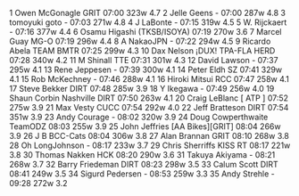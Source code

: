   1  Owen McGonagle  GRIT  07:00    323w  4.7
  2  Jelle Geens  -  07:00    287w  4.8
  3  tomoyuki goto  -  07:03    271w  4.8
  4  J LaBonte  -  07:15    319w  4.5
  5  W. Rijckaert  -  07:16    377w  4.4
  6  Osamu Higashi  (TKSB/ISOYA)    07:19    270w  3.6
  7  Marcel Guay  MG-O  07:19    296w  4.4
  8  A NakaoJPN  -  07:22    294w  4.5
  9  Ricardo Abela  TEAM BMTR  07:25    299w  4.3
 10  Dax Nelson  ¡DUX! TPA-FLA HERD  07:28    340w  4.2
 11  M Shinall  TTE  07:31    301w  4.3
 12  David Lawson  -  07:37    295w  4.1
 13  Rene Jeppesen  -  07:39    300w  4.1
 14  Peter Eldh  SZ  07:41    329w  4.1
 15  Rob McKechney  -  07:46    288w  4.1
 16  Hiroki Mitsui  RCC  07:47    258w  4.1
 17  Steve Bekker  DIRT  07:48    285w  3.9
 18  Y Ikegawa  -  07:49    256w  4.0
 19  Shaun Corbin Nashville  DIRT  07:50    263w  4.1
 20  Craig LeBlanc  [ ATP ]  07:52    275w  3.9
 21  Max Vesty  CUCC  07:54    292w  4.0
 22  Jeff Bratteson  DIRT  07:54    351w  3.9
 23  Andy Courage  -  08:02    320w  3.9
 24  Doug Cowperthwaite  TeamODZ  08:03    255w  3.9
 25  John Jeffries  [AA Bikes][GRIT]  08:04    266w  3.9
 26  J B  BCC-Cats  08:04    306w  3.8
 27  Alan Brannan  GRIT  08:10    268w  3.8
 28  Oh LongJohnson  -  08:17    233w  3.7
 29  Chris Sherriffs  KISS RT  08:17    221w  3.8
 30  Thomas Nakken  HCK  08:20    290w  3.6
 31  Takuya Akiyama  -  08:21    268w  3.7
 32  Barry Friedeman  DIRT  08:23    298w  3.5
 33  Calum Scott  DIRT  08:41    249w  3.5
 34  Sigurd Pedersen  -  08:53    259w  3.3
 35  Andy Strehle  -  09:28    272w  3.2
